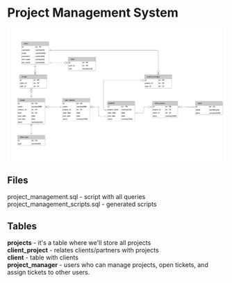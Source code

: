 # Project Management System

<img src="https://github.com/RavArty/project_management/blob/master/diagram_pic.jpeg" title="FVCproductions" alt="FVCproductions">

## Files

project_management.sql - script with all queries </br>
project_management_scripts.sql - generated scripts


## Tables

**projects** - it's a table where we'll store all projects </br>
**client_project** - relates clients/partners with projects </br>
**client** - table with clients </br>
**project_manager** - users who can manage projects, open tickets, and assign tickets to other users. </br>


